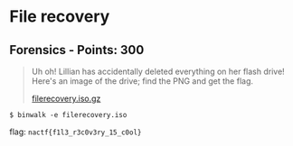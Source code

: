 # File recovery

## Forensics - Points: 300

> Uh oh! Lillian has accidentally deleted everything on her flash drive! Here's an image of the drive; find the PNG and get the flag.
>
> [filerecovery.iso.gz](filerecovery.iso.gz)
>

	$ binwalk -e filerecovery.iso

flag: `nactf{f1l3_r3c0v3ry_15_c0ol}`